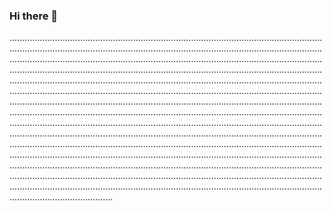 ### Hi there 👋

.............................................................................................................................................................................................................................................................................................................................................................................................................................................................................................................................................................................................................................................................................................................................................................................................................................................................................................................................................................................................................................................................................................................................................................................................................................................................................................................................................................................................................................................................................................................................................................................................................................................................................................................................................................................................................................................................................................................................................................................